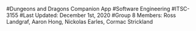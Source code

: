 #Dungeons and Dragons Companion App
#Software Engineering
#ITSC-3155
#Last Updated: December 1st, 2020
#Group 8 Members: Ross Landgraf, Aaron Hong, Nickolas Earles, Cormac Strickland
